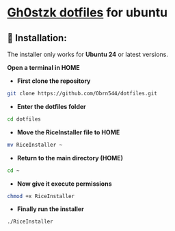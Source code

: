 # [Gh0stzk dotfiles](https://github.com/gh0stzk/dotfiles) for ubuntu

## 💾 Installation:

The installer only works for **Ubuntu 24** or latest versions.

<b>Open a terminal in HOME</b>

- **First clone the repository**

```sh
git clone https://github.com/Obrn544/dotfiles.git
```

- **Enter the dotfiles folder**

```sh
cd dotfiles
```

- **Move the RiceInstaller file to HOME**

```sh
mv RiceInstaller ~
```

- **Return to the main directory (HOME)**

```sh
cd ~
```

- **Now give it execute permissions**

```sh
chmod +x RiceInstaller
```

- **Finally run the installer**

```sh
./RiceInstaller
```

